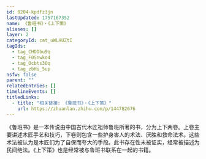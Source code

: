 ```yaml
---
id: 0204-kpdfz3jn
lastUpdated: 1757167352
name: 《鲁班书》・《上下策》
aliases: []
layer: 2
categoryId: cat_uWLHUZtI
tagIds:
  - tag_CHDDbu9q
  - tag_F0Snwko4
  - tag_Ocbts3Oq
  - tag_zbHi_5up
nsfw: false
parent: ""
relatedEntries: []
timelineEvents: []
titledLinks:
  - title: "相关链接: 《鲁班书》・《上下策》"
    url: https://zhuanlan.zhihu.com/p/144782676
---
```


《鲁班书》是一本传说由中国古代木匠祖师鲁班所著的书，分为上下两卷。上卷主要讲述木匠手艺和技巧，下卷则包含一些护身害人的术法、厌胜和救命法术。这些术法被认为是木匠们为了自保而夸大的手段。此书存在性未被证实，经常被描述为民间绝法。《上下策》也是经常被与鲁班书联系在一起的书籍。